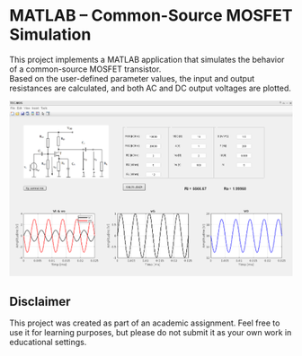 # MATLAB – Common-Source MOSFET Simulation

This project implements a MATLAB application that simulates the behavior of a common-source MOSFET transistor. <br>
Based on the user-defined parameter values, the input and output resistances are calculated, and both AC and DC output voltages are plotted.

![](https://raw.githubusercontent.com/c0smin27/MATLAB-Common-Source-MOSFET/main/README.png)

## Disclaimer
This project was created as part of an academic assignment. Feel free to use it for learning purposes, but please do not submit it as your own work in educational settings.
